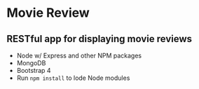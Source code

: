 # Movie Review

## RESTful app for displaying movie reviews
* Node w/ Express and other NPM packages
* MongoDB
* Bootstrap 4
* Run `npm install` to lode Node modules